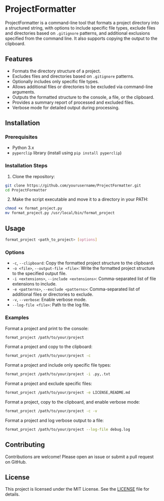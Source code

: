 # ProjectFormatter
ProjectFormatter is a command-line tool that formats a project directory into a structured string, with options to include specific file types, exclude files and directories based on `.gitignore` patterns, and additional exclusions specified from the command line. It also supports copying the output to the clipboard.

## Features

- Formats the directory structure of a project.
- Excludes files and directories based on `.gitignore` patterns.
- Optionally includes only specific file types.
- Allows additional files or directories to be excluded via command-line arguments.
- Outputs the formatted structure to the console, a file, or the clipboard.
- Provides a summary report of processed and excluded files.
- Verbose mode for detailed output during processing.

## Installation

### Prerequisites

- Python 3.x
- `pyperclip` library (install using `pip install pyperclip`)

### Installation Steps

1. Clone the repository:

```sh
git clone https://github.com/yourusername/ProjectFormatter.git
cd ProjectFormatter
```

2. Make the script executable and move it to a directory in your PATH:

```sh
chmod +x format_project.py
mv format_project.py /usr/local/bin/format_project
```

## Usage

```sh
format_project <path_to_project> [options]
```

### Options

- `-c`, `--clipboard`: Copy the formatted project structure to the clipboard.
- `-o <file>`, `--output-file <file>`: Write the formatted project structure to the specified output file.
- `-i <extensions>`, `--include <extensions>`: Comma-separated list of file extensions to include.
- `-e <patterns>`, `--exclude <patterns>`: Comma-separated list of additional files or directories to exclude.
- `-v`, `--verbose`: Enable verbose mode.
- `--log-file <file>`: Path to the log file.

### Examples

Format a project and print to the console:

```sh
format_project /path/to/your/project
```

Format a project and copy to the clipboard:

```sh
format_project /path/to/your/project -c
```

Format a project and include only specific file types:

```sh
format_project /path/to/your/project -i .py,.txt
```

Format a project and exclude specific files:

```sh
format_project /path/to/your/project -e LICENSE,README.md
```

Format a project, copy to the clipboard, and enable verbose mode:

```sh
format_project /path/to/your/project -c -v
```

Format a project and log verbose output to a file:

```sh
format_project /path/to/your/project --log-file debug.log
```

## Contributing

Contributions are welcome! Please open an issue or submit a pull request on GitHub.

## License

This project is licensed under the MIT License. See the [LICENSE](LICENSE) file for details.
